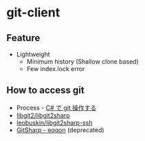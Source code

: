 # git-client

## Feature
* Lightweight
  * Minimum history (Shallow clone based)
  * Few index.lock error

## How to access git
* Process - [C# で git 操作する](http://var.blog.jp/archives/24980791.html)
* [libgit2/libgit2sharp](https://github.com/libgit2/libgit2sharp)
* [leobuskin/libgit2sharp-ssh](https://github.com/leobuskin/libgit2sharp-ssh/)
* [GitSharp - eqqon](http://www.eqqon.com/index.php/GitSharp) (deprecated)
